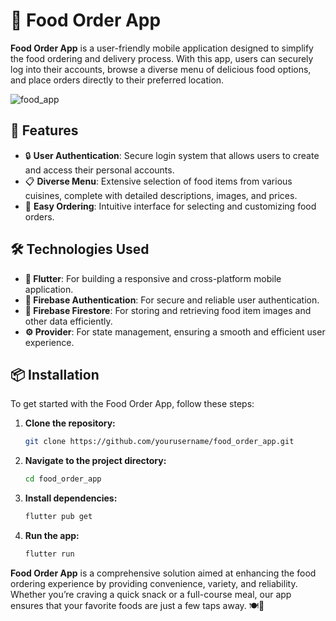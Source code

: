 # 🍔 Food Order App

**Food Order App** is a user-friendly mobile application designed to simplify the food ordering and delivery process. With this app, users can securely log into their accounts, browse a diverse menu of delicious food options, and place orders directly to their preferred location.

![food_app](https://github.com/dineshxo/food_order_app_flutter_firebase/assets/95670930/4fa93755-f5f6-4c44-878d-f57ed70c1332)

## 🚀 Features

- 🔒 **User Authentication**: Secure login system that allows users to create and access their personal accounts.
- 📋 **Diverse Menu**: Extensive selection of food items from various cuisines, complete with detailed descriptions, images, and prices.
- 🛒 **Easy Ordering**: Intuitive interface for selecting and customizing food orders.


## 🛠️ Technologies Used

- **📱 Flutter**: For building a responsive and cross-platform mobile application.
- **🔐 Firebase Authentication**: For secure and reliable user authentication.
- **📂 Firebase Firestore**: For storing and retrieving food item images and other data efficiently.
- **⚙️ Provider**: For state management, ensuring a smooth and efficient user experience.




## 📦 Installation

To get started with the Food Order App, follow these steps:

1. **Clone the repository:**

    ```sh
    git clone https://github.com/yourusername/food_order_app.git
    ```

2. **Navigate to the project directory:**

    ```sh
    cd food_order_app
    ```

3. **Install dependencies:**

    ```sh
    flutter pub get
    ```

4. **Run the app:**

    ```sh
    flutter run
    ```



**Food Order App** is a comprehensive solution aimed at enhancing the food ordering experience by providing convenience, variety, and reliability. Whether you’re craving a quick snack or a full-course meal, our app ensures that your favorite foods are just a few taps away. 🍽️📲
